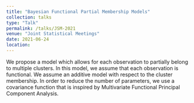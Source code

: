 ```yaml
---
title: "Bayesian Functional Partial Membership Models"
collection: talks
type: "Talk"
permalink: /talks/JSM-2021
venue: "Joint Statistical Meetings"
date: 2021-06-24
location:
---
```


We propose a model which allows for each observation to partially belong to multiple clusters. In this model, we assume that each observation is functional. We assume an additive model with respect to the cluster membership. In order to reduce the number of parameters, we use a covariance function that is inspired by Multivariate Functional Principal Component Analysis.
